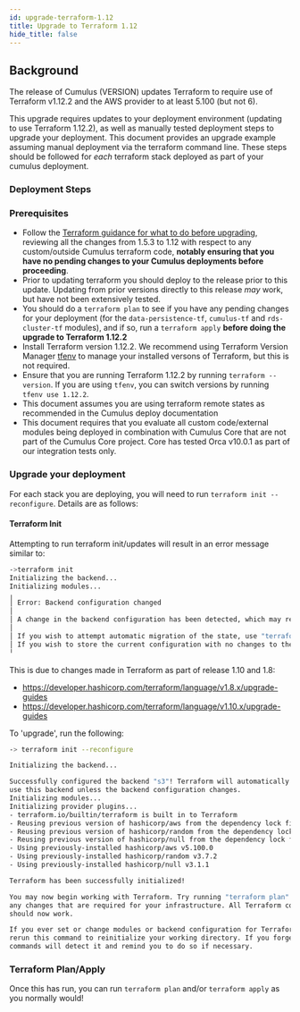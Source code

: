 ```yaml
---
id: upgrade-terraform-1.12
title: Upgrade to Terraform 1.12
hide_title: false
---
```


## Background

The release of Cumulus (VERSION) updates Terraform to require use of Terraform v1.12.2 and the AWS provider to at least 5.100 (but not 6).

This upgrade requires updates to your deployment environment (updating to use Terraform 1.12.2), as well as manually tested deployment steps to upgrade your deployment.    This document provides an upgrade example assuming manual deployment via the terraform command line.    These steps should be followed for *each* terraform stack deployed as part of your cumulus deployment.

### Deployment Steps

### Prerequisites

- Follow the [Terraform guidance for what to do before upgrading](https://developer.hashicorp.com/terraform/language/upgrade-guides), reviewing all the changes from 1.5.3 to 1.12 with respect to any custom/outside Cumulus terraform code, **notably ensuring that you have no pending changes to your Cumulus deployments before proceeding**.
- Prior to updating terraform you should deploy to the release prior to this update.    Updating from prior versions directly to this release *may* work, but have not been extensively tested.
- You should do a `terraform plan` to see if you have any pending changes for your deployment (for the `data-persistence-tf`, `cumulus-tf` and `rds-cluster-tf` modules), and if so, run a `terraform apply` **before doing the upgrade to Terraform 1.12.2**
- Install Terraform version 1.12.2. We recommend using Terraform Version Manager [tfenv](https://github.com/tfutils/tfenv) to manage your installed versons of Terraform, but this is not required.
- Ensure that you are running Terraform 1.12.2 by running `terraform --version`. If you are using `tfenv`, you can switch versions by running `tfenv use 1.12.2`.
- This document assumes you are using terraform remote states as recommended in the Cumulus deploy documentation
- This document requires that you evaluate all custom code/external modules being deployed in combination with Cumulus Core that are not part of the Cumulus Core project.      Core has tested Orca v10.0.1 as part of our integration tests only.

### Upgrade your deployment

For each stack you are deploying, you will need to run `terraform init --reconfigure`.   Details are as follows:

#### Terraform Init

Attempting to run terraform init/updates will result in an error message similar to:

```bash
->terraform init
Initializing the backend...
Initializing modules...
╷
│ Error: Backend configuration changed
│
│ A change in the backend configuration has been detected, which may require migrating existing state.
│
│ If you wish to attempt automatic migration of the state, use "terraform init -migrate-state".
│ If you wish to store the current configuration with no changes to the state, use "terraform init -reconfigure".
╵
```

This is due to changes made in Terraform as part of release 1.10 and 1.8:

- https://developer.hashicorp.com/terraform/language/v1.8.x/upgrade-guides
- https://developer.hashicorp.com/terraform/language/v1.10.x/upgrade-guides

To 'upgrade', run the following:

```bash
-> terraform init --reconfigure

Initializing the backend...

Successfully configured the backend "s3"! Terraform will automatically
use this backend unless the backend configuration changes.
Initializing modules...
Initializing provider plugins...
- terraform.io/builtin/terraform is built in to Terraform
- Reusing previous version of hashicorp/aws from the dependency lock file
- Reusing previous version of hashicorp/random from the dependency lock file
- Reusing previous version of hashicorp/null from the dependency lock file
- Using previously-installed hashicorp/aws v5.100.0
- Using previously-installed hashicorp/random v3.7.2
- Using previously-installed hashicorp/null v3.1.1

Terraform has been successfully initialized!

You may now begin working with Terraform. Try running "terraform plan" to see
any changes that are required for your infrastructure. All Terraform commands
should now work.

If you ever set or change modules or backend configuration for Terraform,
rerun this command to reinitialize your working directory. If you forget, other
commands will detect it and remind you to do so if necessary.
```

### Terraform Plan/Apply

Once this has run, you can run `terraform plan` and/or `terraform apply` as you normally would!
